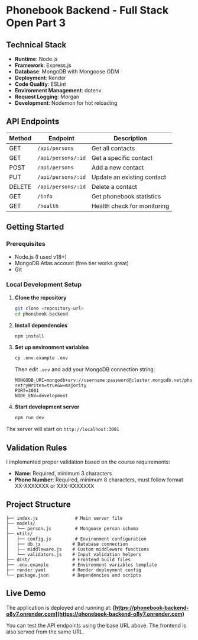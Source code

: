 # Phonebook Backend - Full Stack Open Part 3


## Technical Stack

- **Runtime**: Node.js
- **Framework**: Express.js
- **Database**: MongoDB with Mongoose ODM
- **Deployment**: Render
- **Code Quality**: ESLint
- **Environment Management**: dotenv
- **Request Logging**: Morgan
- **Development**: Nodemon for hot reloading

## API Endpoints

| Method | Endpoint | Description |
|--------|----------|-------------|
| GET | `/api/persons` | Get all contacts |
| GET | `/api/persons/:id` | Get a specific contact |
| POST | `/api/persons` | Add a new contact |
| PUT | `/api/persons/:id` | Update an existing contact |
| DELETE | `/api/persons/:id` | Delete a contact |
| GET | `/info` | Get phonebook statistics |
| GET | `/health` | Health check for monitoring |

## Getting Started

### Prerequisites
- Node.js (I used v18+)
- MongoDB Atlas account (free tier works great)
- Git

### Local Development Setup

1. **Clone the repository**
   ```bash
   git clone <repository-url>
   cd phonebook-backend
   ```

2. **Install dependencies**
   ```bash
   npm install
   ```

3. **Set up environment variables**
   ```bash
   cp .env.example .env
   ```
   Then edit `.env` and add your MongoDB connection string:
   ```
   MONGODB_URI=mongodb+srv://username:password@cluster.mongodb.net/phonebook?retryWrites=true&w=majority
   PORT=3001
   NODE_ENV=development
   ```

4. **Start development server**
   ```bash
   npm run dev
   ```

The server will start on `http://localhost:3001`

## Validation Rules

I implemented proper validation based on the course requirements:
- **Name**: Required, minimum 3 characters
- **Phone Number**: Required, minimum 8 characters, must follow format XX-XXXXXXX or XXX-XXXXXXX

## Project Structure

```
├── index.js              # Main server file
├── models/
│   └── person.js         # Mongoose person schema
├── utils/
│   ├── config.js         # Environment configuration
│   ├── db.js            # Database connection
│   ├── middleware.js    # Custom middleware functions
│   └── validators.js    # Input validation helpers
├── dist/                # Frontend build files
├── .env.example         # Environment variables template
├── render.yaml          # Render deployment config
└── package.json         # Dependencies and scripts
```

## Live Demo

The application is deployed and running at: **[https://phonebook-backend-o8y7.onrender.com](https://phonebook-backend-o8y7.onrender.com)**

You can test the API endpoints using the base URL above. The frontend is also served from the same URL.

